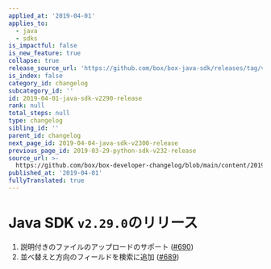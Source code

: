 ```yaml
---
applied_at: '2019-04-01'
applies_to:
  - java
  - sdks
is_impactful: false
is_new_feature: true
collapse: true
release_source_url: 'https://github.com/box/box-java-sdk/releases/tag/v2.29.0'
is_index: false
category_id: changelog
subcategory_id: ''
id: 2019-04-01-java-sdk-v2290-release
rank: null
total_steps: null
type: changelog
sibling_id: ''
parent_id: changelog
next_page_id: 2019-04-04-java-sdk-v2300-release
previous_page_id: 2019-03-29-python-sdk-v232-release
source_url: >-
  https://github.com/box/box-developer-changelog/blob/main/content/2019/04-01-java-sdk-v2290-release.md
published_at: '2019-04-01'
fullyTranslated: true
---
```

# Java SDK `v2.29.0`のリリース

1. 説明付きのファイルのアップロードのサポート ([#690](https://github.com/box/box-java-sdk/pull/690))
2. 並べ替えと方向のフィールドを検索に追加 ([#689](https://github.com/box/box-java-sdk/pull/689))
